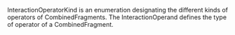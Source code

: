 InteractionOperatorKind is an enumeration designating the different kinds of operators of CombinedFragments. The InteractionOperand defines the type of operator of a CombinedFragment.